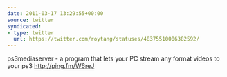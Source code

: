 ```yaml
---
date: 2011-03-17 13:29:55+00:00
source: twitter
syndicated:
- type: twitter
  url: https://twitter.com/roytang/statuses/48375510006382592/
---
```


ps3mediaserver - a program that lets your PC stream any format videos to your ps3 http://ping.fm/W6reJ